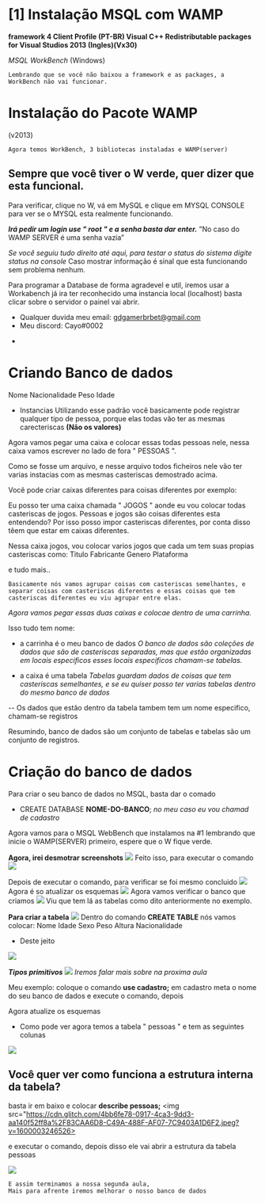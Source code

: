 # [1] Instalação MSQL com WAMP
**framework 4 Client Profile (PT-BR)
Visual C++ Redistributable packages for Visual Studios 2013
(Ingles)(Vx30)**


*MSQL WorkBench*
(Windows)

`Lembrando que se você não baixou a framework e as packages,
a WorkBench não vai funcionar.`

# Instalação do Pacote WAMP
(v2013)

```
Agora temos WorkBench, 3 bibliotecas instaladas e WAMP(server)
```

## Sempre que você tiver o W verde, quer dizer que esta funcional.
Para verificar, clique no W, vá em MySQL e clique em MYSQL CONSOLE
para ver se o MYSQL esta realmente funcionando.

***Irá pedir um login use " root " e a senha basta dar enter.***
”No caso do WAMP SERVER é uma senha vazia”

*Se você seguiu tudo direito até aqui, para testar o status do sistema
digite status na console*
Caso mostrar informação é sinal que esta funcionando sem problema nenhum.


Para programar a Database de forma agradevel e util, iremos usar a Workabench
já ira ter reconhecido uma instancia local (localhost) basta clicar sobre o servidor
o painel vai abrir.



* Qualquer duvida meu email: gdgamerbrbet@gmail.com
* Meu discord: Cayo#0002






-
# Criando Banco de dados
Nome
Nacionalidade
Peso
Idade

- Instancias 
Utilizando esse padrão você basicamente pode registrar
qualquer tipo de pessoa, porque elas todas vão ter as mesmas
carecteriscas **(Não os valores)**

Agora vamos pegar uma caixa e colocar essas todas pessoas nele, nessa caixa vamos escrever no lado de fora " PESSOAS ".

Como se fosse um arquivo, e nesse arquivo todos ficheiros nele vão ter varias instacias com as mesmas casteriscas demostrado acima.

Você pode criar caixas diferentes para coisas diferentes
por exemplo:

Eu posso ter uma caixa chamada " JOGOS " aonde eu vou colocar
todas casteriscas de jogos. Pessoas e jogos são coisas diferentes esta entendendo? Por isso posso impor casteriscas diferentes, por conta disso têem que estar em caixas diferentes.

Nessa caixa jogos, vou colocar varios jogos que cada um tem suas propias casteriscas como:
Titulo
Fabricante
Genero
Plataforma

e tudo mais..

`Basicamente nós vamos agrupar coisas com casteriscas semelhantes, e separar coisas com casteriscas diferentes e essas coisas que tem casteriscas diferentes eu viu agrupar entre elas.`

*Agora vamos pegar essas duas caixas e colocae dentro de uma
carrinha.*

Isso tudo tem nome:
 - a carrinha é o meu banco de dados
 _O banco de dados são coleções de dados que são de casteriscas separadas, mas que estão organizadas em locais
 especificos esses locais especificos chamam-se tabelas._
 
 - a caixa é uma tabela
 _Tabelas guardam dados de coisas que tem casteriscas semelhantes, e se eu quiser posso ter varias tabelas dentro do mesmo banco de dados_
 
 -- Os dados que estão dentro da tabela tambem tem um nome especifico, chamam-se registros
 
 Resumindo, banco de dados são um conjunto de tabelas e tabelas são um conjunto de registros.
 
 
 # Criação do banco de dados
 Para criar o seu banco de dados no MSQL, basta dar o comado
 
 - CREATE DATABASE **NOME-DO-BANCO**;
 *no meu caso eu vou chamad de cadastro*
 
 Agora vamos para o MSQL WebBench que instalamos na #1
 lembrando que inicie o WAMP(SERVER) primeiro, espere que o W fique verde. 


**Agora, irei desmotrar screenshots**
<img src= "https://cdn.glitch.com/4bb6fe78-0917-4ca3-9dd3-aa140f52ff8a%2F53030673-4E7F-43B8-A444-F179C720268F.jpeg?v=1600002751052">
Feito isso, para executar o comando
<img src="https://cdn.glitch.com/4bb6fe78-0917-4ca3-9dd3-aa140f52ff8a%2F6207AF32-209C-4DEE-99F0-3BB6545AAD84.jpeg?v=1600002784870">

Depois de executar o comando, para verificar se foi mesmo concluido
 <img src="https://cdn.glitch.com/4bb6fe78-0917-4ca3-9dd3-aa140f52ff8a%2F653BAA68-1ECB-4778-B2A8-7A7CEAA97EAC.jpeg?v=1600002820656">
 Agora é so atualizar os esquemas
 <img src="https://cdn.glitch.com/4bb6fe78-0917-4ca3-9dd3-aa140f52ff8a%2FD1241F38-CD8E-4E39-ACBE-538143F921E9.jpeg?v=1600002843011">
 Agora vamos verificar o banco que criamos
 <img src="https://cdn.glitch.com/4bb6fe78-0917-4ca3-9dd3-aa140f52ff8a%2F89EF190A-A351-4C52-8F69-C1238D0F9004.jpeg?v=1600002873124">
 Viu que tem lá as tabelas como dito anteriormente no exemplo.
 
 **Para criar a tabela**
 <img src="https://cdn.glitch.com/4bb6fe78-0917-4ca3-9dd3-aa140f52ff8a%2F4322DB7D-070D-445B-B526-ECBB6EE0D9FD.jpeg?v=1600002925637">
 Dentro do comando **CREATE TABLE**
 nós vamos colocar:
 Nome 
 Idade 
 Sexo
 Peso
 Altura
 Nacionalidade
 
 - Deste jeito
 <img src="https://cdn.glitch.com/4bb6fe78-0917-4ca3-9dd3-aa140f52ff8a%2F22B8182B-FF05-437C-935B-71FBAF2BFAF6.jpeg?v=1600002964616">
 
 
 ***Tipos primitivos***
 <img src="https://cdn.glitch.com/4bb6fe78-0917-4ca3-9dd3-aa140f52ff8a%2F33B2A754-9771-4315-A28A-F812B881D496.jpeg?v=1600003007051">
 *Iremos falar mais sobre na proxima aula*
 
 Meu exemplo:
 coloque o comando **use cadastro;**
 em cadastro meta o nome do seu banco de dados
 e execute o comando, depois

 
 Agora atualize os esquemas
 
 - Como pode ver agora temos a tabela " pessoas "
 e tem as seguintes colunas
 <img src="https://cdn.glitch.com/4bb6fe78-0917-4ca3-9dd3-aa140f52ff8a%2F8645C0A8-5FE3-4906-995E-6435AE0EAFA7.jpeg?v=1600003083421">
  
  Você quer ver como funciona a estrutura interna da tabela?
  -
  basta ir em baixo e colocar **describe pessoas;**
  <img src="https://cdn.glitch.com/4bb6fe78-0917-4ca3-9dd3-aa140f52ff8a%2F83CAA6D8-C49A-488F-AF07-7C9403A1D6F2.jpeg?v=1600003246526>
 
 e executar o comando, depois disso ele vai abrir a estrutura da tabela pessoas
 
<img src="https://cdn.glitch.com/4bb6fe78-0917-4ca3-9dd3-aa140f52ff8a%2F512AF604-D594-4B1C-9DE0-ACC8FB133E9C.jpeg?v=1600003276574">

```
E assim terminamos a nossa segunda aula,
Mais para afrente iremos melhorar o nosso banco de dados
```
 
  
 
 
 
 
 
 
 
 
 
 





